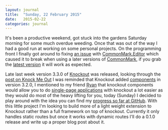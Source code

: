 ```yaml
---
layout: journal
title:  "Sunday, 22 February 2015"
date:   2015-02-22
categories: journal
---
```


It's been a productive weekend, got stuck into the gardens Saturday morning for some much overdue weeding. Once that was out of the way I had a good run at working on some personal projects. On the programming front I finally got around to fixing [an issue](https://github.com/mlowen/CommonMark.Editor/issues/4) with [CommonMark.Editor](https://github.com/mlowen/CommonMark.Editor) which caused it to break when using a later versions of [CommonMark](http://commonmark.org/), if you grab the [latest version](https://github.com/mlowen/CommonMark.Editor/releases/tag/0.3.1) it will work as expected.

Late last week version 3.3.0 of [Knockout](http://knockoutjs.com/) was released, looking through the [post on Knock Me Out](http://www.knockmeout.net/2015/02/knockout-3-3-released.html) I was reminded that Knockout added [components](http://knockoutjs.com/documentation/component-overview.html) in version 3.2.0, I mentioned to my friend [Ryan](https://twitter.com/RyanFrenchNZ) that knockout components would allow you to do [single-page applications](http://en.wikipedia.org/wiki/Single-page_application) with knockout a lot easier as they would do most of the heavy lifting for you, today (Sunday) I decided to play around with the idea you can find my [progress so far at GitHub](https://github.com/mlowen/Knockout.Router). With this little project I'm looking to build more of a light weight extension to Knockout rather than a full framework on top of knockout. Currently it only handles static routes but once it works with dynamic routes I'll do a 0.1.0 release and write up a proper blog post about it.

